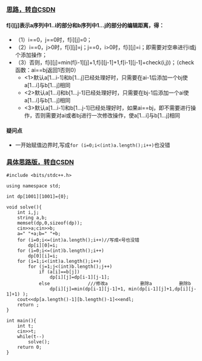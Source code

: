 
### [思路，转自CSDN](https://www.cnblogs.com/xqmmcqs/p/5982971.html)
#### f[i][j]表示a序列中1..i的部分和b序列中1...j的部分的编辑距离，得：
* （1）i==0，j==0时，f[i][j]=0；
* （2）i==0，j>0时，f[i][j]=j；j==0，i>0时，f[i][j]=i；即需要对空串进行i或j个添加操作；
* （3）否则，f[i][j]=min(f[i-1][j]+1,f[i][j-1]+1,f[i-1][j-1]+check(i,j))；（check函数：ai==bj返回1否则0）
  * <1>默认a[1...i-1]和b[1...j]已经处理好时，只需要在ai-1后添加一个bj使a[1...i]与b[1...j]相同
  * <2>默认a[1...i]和b[1...j-1]已经处理好时，只需要在bj-1后添加一个ai使a[1...i]与b[1...j]相同
  * <3>默认a[1...i-1]和b[1...j-1]已经处理好时，如果ai==bj，即不需要进行操作，否则需要对ai或者bj进行一次修改操作，使a[1...i]与b[1...j]相同

#### 疑问点
* 一开始赋值边界时,写成```for (i=0;i<(int)a.length();i++)```也没错

### [具体思路版，转自CSDN](https://blog.csdn.net/darost/article/details/52355377)

```
#include <bits/stdc++.h>

using namespace std;

int dp[1001][1001]={0};

void solve(){
	int i,j;
	string a,b;
	memset(dp,0,sizeof(dp));
	cin>>a;cin>>b;
	a=" "+a;b=" "+b;
	for (i=0;i<=(int)a.length();i++)//写成<号也没错
		dp[i][0]=i;
	for (i=0;i<=(int)b.length();i++)
		dp[0][i]=i;
	for (i=1;i<(int)a.length();i++)
		for (j=1;j<(int)b.length();j++)
			if (a[i]==b[j])
				dp[i][j]=dp[i-1][j-1];
			else              ///修改a            删除a          删除b
				dp[i][j]=min(dp[i-1][j-1]+1, min(dp[i-1][j]+1,dp[i][j-1]+1) );
	cout<<dp[a.length()-1][b.length()-1]<<endl;
	return ;
}

int main(){
	int t;
	cin>>t;
	while(t--)
		solve();
	return 0;
}
```
